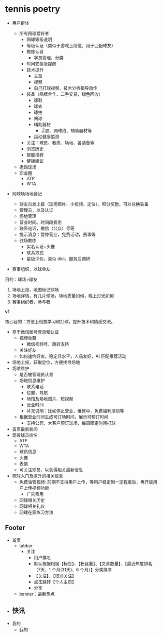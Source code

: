 # tennis poetry

- 用户群体
  - 所有网球爱好者
    - 网球等级说明
    - 等级认证（类似于游戏上段位，用于匹配球友）
    - 教练认证
      - 学员管理，分类
    - 时间安排及提醒
    - 技术提升
      - 文章
      - 视频
      - 自己打球视频，技术分析指导动作
    - 装备（品牌合作、二手交易，绿色回收）
      - 球鞋
      - 球衣
      - 球拍
      - 网球
      - 辅助器材
        - 手胶、网球线、辅助器材等
      - 运动健康监测
    - 关注：球员、教练、场地、各装备等
    - 浏览历史
    - 智能推荐
    - 健康建议
  - 运动球场
  - 职业圈
    - ATP
    - WTA

- 网球场场地登记
  - 球友自发上报（球场图片、小视频、定位）。积分奖励，可以兑换装备
  - 管理员，以及认证
  - 场地管理
  - 营业时间。时间段费用
  - 联系电话，微信（公众）号等
  - 提示消息：暂停营业，免费活动，赛事等
  - 驻场教练
    - 实名认证+头像
    - 联系方式
    - 星级评价。类似 didi，服务后调研
- 赛事组织，以球会友

目的：球场>球友

1. 场地上报，地图标记球场
2. 场地详情，有几片球场，场地质量如何，晚上灯光如何
3. 赛事组织者，参与者

**v1**

核心目的：方便上班族学习和打球，提升技术和情感交流。

- 基于微信账号登录和认证
  - 视频收藏
    - 微信视频号，跳转支持
  - 关注好友
  - 如何速约好友，稳定且水平，人品友好，AI 匹配推荐活动
- 场地上报，获取定位，方便找寻场地
- 场馆维护
  - 是否被管理员认领
  - 场地信息维护
    - 联系电话
    - 位置，导航
    - 场馆及场地照片、短视频
    - 营业时间
    - 补充说明：比如停止营业，维修中，免费福利活动等
  - 根据营业时间生成可订场时间，展示可预订时间
    - 支持公司、大客户预订球场，每周固定时间打球
- 首页最新新闻
- 现役球员排名
  - ATP
  - WTA
  - 球员信息
  - 头像
  - 表情
  - 可关注球员，以获得相关最新信息
- 网球入门及提升的相关信息
  - 免费油管视频: 前期不支持用户上传，等用户稳定到一定程度后，再开放用户上传视频功能
    - 广告费用
  - 网球相关历史
  - 网球相关礼仪
  - 网球在家练习方法

## Footer

- 首页
  - tabbar
    - 关注
      - 用户排名
      - 默认根据根据【标签】、【粉丝量】、【文章数量】、【最近热度排名（7天、1 个月(31天)、6 个月）】分类排序
      - 【关注】、【取消关注】
      - 点击跳转【个人主页】
      - 分享
  - banner：最新热点
- 快讯
  -
- 我的
  - 我的